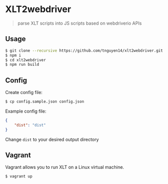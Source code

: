 # XLT2webdriver
> parse XLT scripts into JS scripts based on webdriverio APIs

## Usage

```sh
$ git clone --recursive https://github.com/tnguyen14/xlt2webdriver.git
$ npm i
$ cd xlt2webdriver
$ npm run build
```


## Config
Create config file:

```sh
$ cp config.sample.json config.json
```

Example config file:

```json
{
	"dist": "dist"
}
```
Change `dist` to your desired output directory

## Vagrant
Vagrant allows you to run XLT on a Linux virtual machine.

```sh
$ vagrant up
```